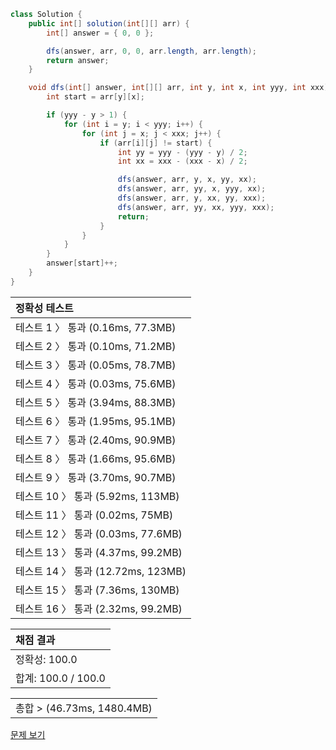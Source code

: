 ```java
class Solution {
    public int[] solution(int[][] arr) {
        int[] answer = { 0, 0 };

        dfs(answer, arr, 0, 0, arr.length, arr.length);
        return answer;
    }

    void dfs(int[] answer, int[][] arr, int y, int x, int yyy, int xxx) {
        int start = arr[y][x];

        if (yyy - y > 1) {
            for (int i = y; i < yyy; i++) {
                for (int j = x; j < xxx; j++) {
                    if (arr[i][j] != start) {
                        int yy = yyy - (yyy - y) / 2;
                        int xx = xxx - (xxx - x) / 2;

                        dfs(answer, arr, y, x, yy, xx);
                        dfs(answer, arr, yy, x, yyy, xx);
                        dfs(answer, arr, y, xx, yy, xxx);
                        dfs(answer, arr, yy, xx, yyy, xxx);
                        return;
                    }
                }
            }
        }
        answer[start]++;
    }
}
```
 | 정확성 테스트 |
 |  :-  |
 | 테스트 1 〉 통과 (0.16ms, 77.3MB) |
 | 테스트 2 〉 통과 (0.10ms, 71.2MB) |
 | 테스트 3 〉 통과 (0.05ms, 78.7MB) |
 | 테스트 4 〉 통과 (0.03ms, 75.6MB) |
 | 테스트 5 〉 통과 (3.94ms, 88.3MB) |
 | 테스트 6 〉 통과 (1.95ms, 95.1MB) |
 | 테스트 7 〉 통과 (2.40ms, 90.9MB) |
 | 테스트 8 〉 통과 (1.66ms, 95.6MB) |
 | 테스트 9 〉 통과 (3.70ms, 90.7MB) |
 | 테스트 10 〉 통과 (5.92ms, 113MB) |
 | 테스트 11 〉 통과 (0.02ms, 75MB) |
 | 테스트 12 〉 통과 (0.03ms, 77.6MB) |
 | 테스트 13 〉 통과 (4.37ms, 99.2MB) |
 | 테스트 14 〉 통과 (12.72ms, 123MB) |
 | 테스트 15 〉 통과 (7.36ms, 130MB) |
 | 테스트 16 〉 통과 (2.32ms, 99.2MB) |

 | 채점 결과 |
 | :- |
 | 정확성: 100.0 |
 | 합계: 100.0 / 100.0 |

 ||
 | :- |
 | 총합 > (46.73ms, 1480.4MB) |

[문제 보기](https://programmers.co.kr/learn/courses/30/lessons/68936?language=java)